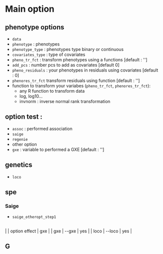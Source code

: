 
# Main option
## phenotype options
* `data`
* `phenotype` : phenotypes
* `phenotype_type` : phenotypes type binary or continuous
* `covariates_type` :  type of covariates
* `pheno_tr_fct` : transform phenotypes using a functions [default : '']
* `add_pcs` : number pcs to add as covariates [default 0]
* `pheno_residuals` : your phenotypes in residuals using covariates [default : 0]
* `phenores_tr_fct` transform residuals using function [default : '']
 * function to transform your variabes (`pheno_tr_fct`, `phenores_tr_fct`):
   * any R function to transform data
   * log, log10... 
   * invnorm  : inverse normal rank transformation
## option test :
* `assoc` : performed association 
 * `saige`
 * `regenie`
* other option
 * `gxe` : variable to performed a GXE [default : '']
## genetics  
 * `loco`

## spe
### Saige
 * `saige_otheropt_step1`

## 

| | option effect | gxe |
| gxe  | --gxe |  yes | 
| loco | --loco |  yes  |

## G 

